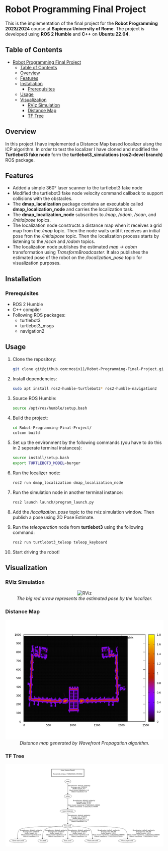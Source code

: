 # Robot Programming Final Project

This is the implementation of the final project for the **Robot Programming 2023/2024** course at **Sapienza University of Rome**. The project is developed using **ROS 2 Humble** and **C++** on **Ubuntu 22.04**.

## Table of Contents

- [Robot Programming Final Project](#robot-programming-final-project)
  - [Table of Contents](#table-of-contents)
  - [Overview](#overview)
  - [Features](#features)
  - [Installation](#installation)
    - [Prerequisites](#prerequisites)
  - [Usage](#usage)
  - [Visualization](#visualization)
    - [RViz Simulation](#rviz-simulation)
    - [Distance Map](#distance-map)
    - [TF Tree](#tf-tree)
  
## Overview

In this project I have implemented a Distance Map based localizer uisng the ICP algorithm. In order to test the localizer I have cloned and modified the **Turtlebot3 fake node** form the **turtlebot3_simulations (ros2-devel branch)** ROS package.

## Features

- Added a simple 360° laser scanner to the turtlebot3 fake node
- Modified the turtlebot3 fake node velocity command callback to support collisions with the obstacles.
- The **dmap_lacalization** package contains an executable called **dmap_localization_node** and carries the localization task.
- The **dmap_localization_node** subscribes to */map*, */odom*, */scan*, and */initialpose* topics.
- The localization node constructs a distance map when it receives a grid map from the */map* topic. Then the node waits until it receives an initial pose fron the */initialpose* topic. Then the localization process starts by listening to the */scan* and */odom* topics.
- The localization node publishes the estimated *map -> odom* transformation using *TransformBroadcaster*. It also publishes the estimated pose of the robot on the */localization_pose* topic for visualization purposes.

## Installation

### Prerequisites

- ROS 2 Humble
- C++ compiler
- Following ROS packages:
  - turtlebot3
  - turtlebot3_msgs
  - navigation2

## Usage

1. Clone the repository:

    ```bash
    git clone git@github.com:mosix11/Robot-Programming-Final-Project.git
    ```

2. Install dependencies:

    ```bash
    sudo apt install ros2-humble-turtlebot3* ros2-humble-navigation2
    ```

3. Source ROS Humble:

    ```bash
    source /opt/ros/humble/setup.bash
    ```

4. Build the project:

    ```bash
    cd Robot-Programming-Final-Project/
    colcon build
    ```

5. Set up the environment by the following commands (you have to do this in 2 seperate terminal instances):

    ```bash
    source install/setup.bash
    export TURTLEBOT3_MODEL=burger
    ```

6. Run the localizer node:

    ```bash
    ros2 run dmap_localization dmap_localization_node
    ```

7. Run the simulation node in another terminal instance:

    ```bash
    ros2 launch launch/program_launch.py
    ```

8. Add the */localization_pose* topic to the rviz simulation window. Then publish a pose using 2D Pose Estimate.
9. Run the *teleoperation* node from **turtlebot3** using the following command:

    ```bash
    ros2 run turtlebot3_teleop teleop_keyboard
    ```

10. Start driving the robot!

## Visualization

### RViz Simulation
<p align="center">
  <img src="visualizations/rviz_visualization.gif" alt="RViz" width="600"/>
  <br>
  <em>The big red arrow represents the estimated pose by the localizer.</em>
</p>

### Distance Map
<p align="center">
  <img src="visualizations/distance_map_hm.png" alt="Windmill" width="600"/>
  <br>
  <em>Distance map generated by Wavefront Propagation algorithm.</em>
</p>

### TF Tree
<p align="center">
  <img src="visualizations/tf-frames.png" alt="Windmill" width="600"/>
</p>


